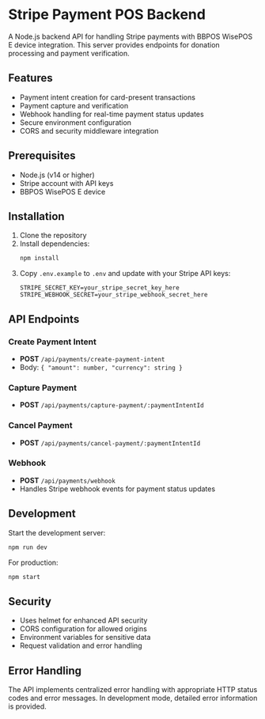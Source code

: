 # Stripe Payment POS Backend

A Node.js backend API for handling Stripe payments with BBPOS WisePOS E device integration. This server provides endpoints for donation processing and payment verification.

## Features

- Payment intent creation for card-present transactions
- Payment capture and verification
- Webhook handling for real-time payment status updates
- Secure environment configuration
- CORS and security middleware integration

## Prerequisites

- Node.js (v14 or higher)
- Stripe account with API keys
- BBPOS WisePOS E device

## Installation

1. Clone the repository
2. Install dependencies:
   ```bash
   npm install
   ```
3. Copy `.env.example` to `.env` and update with your Stripe API keys:
   ```
   STRIPE_SECRET_KEY=your_stripe_secret_key_here
   STRIPE_WEBHOOK_SECRET=your_stripe_webhook_secret_here
   ```

## API Endpoints

### Create Payment Intent
- **POST** `/api/payments/create-payment-intent`
- Body: `{ "amount": number, "currency": string }`

### Capture Payment
- **POST** `/api/payments/capture-payment/:paymentIntentId`

### Cancel Payment
- **POST** `/api/payments/cancel-payment/:paymentIntentId`

### Webhook
- **POST** `/api/payments/webhook`
- Handles Stripe webhook events for payment status updates

## Development

Start the development server:
```bash
npm run dev
```

For production:
```bash
npm start
```

## Security

- Uses helmet for enhanced API security
- CORS configuration for allowed origins
- Environment variables for sensitive data
- Request validation and error handling

## Error Handling

The API implements centralized error handling with appropriate HTTP status codes and error messages. In development mode, detailed error information is provided.